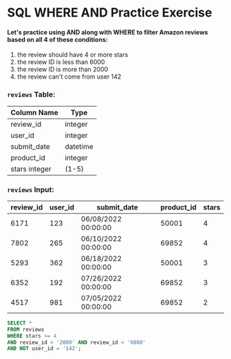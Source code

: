 # SQL WHERE AND Practice Exercise

#### Let's practice using AND along with WHERE to filter Amazon reviews based on all 4 of these conditions:
1. the review should have 4 or more stars
2. the review ID is less than 6000
3. the review ID is more than 2000
4. the review can't come from user 142

### `reviews` Table:

|   Column Name |	Type    |
|---------------|-----------|
|review_id	    |   integer |
|user_id	    |   integer |
|submit_date	|   datetime|
|product_id	    |   integer |
|stars	integer |   (1-5)   |

### `reviews` Input:

| review_id | user_id | submit_date         | product_id | stars |
|-----------|---------|---------------------|------------|-------|
| 6171      | 123     | 06/08/2022 00:00:00 | 50001      | 4     |
| 7802      | 265     | 06/10/2022 00:00:00 | 69852      | 4     |
| 5293      | 362     | 06/18/2022 00:00:00 | 50001      | 3     |
| 6352      | 192     | 07/26/2022 00:00:00 | 69852      | 3     |
| 4517      | 981     | 07/05/2022 00:00:00 | 69852      | 2     |

``` sql
SELECT * 
FROM reviews
WHERE stars >= 4
AND review_id > '2000' AND review_id < '6000'
AND NOT user_id = '142';
```